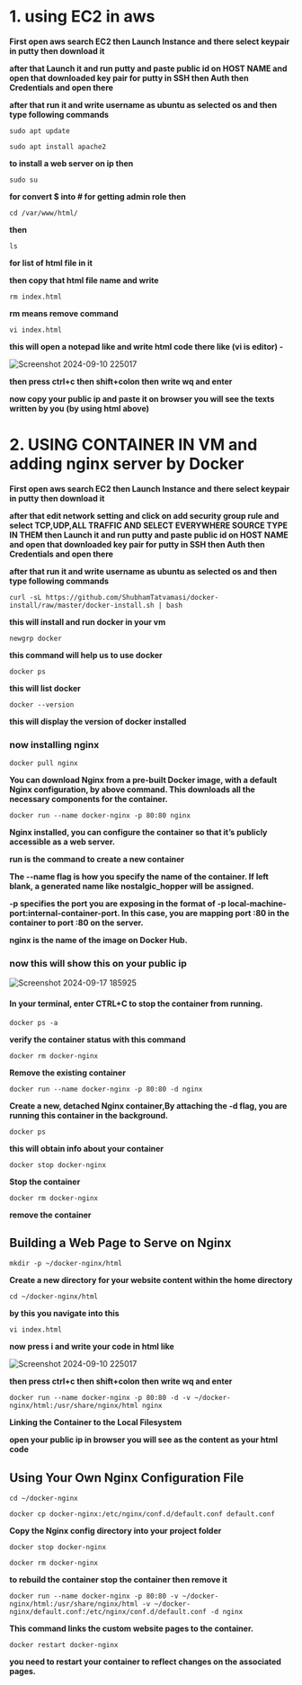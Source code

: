 # 1. using EC2 in aws

**First open aws search EC2 then Launch Instance and there select keypair in putty then download it**

**after that Launch it and run putty and paste public id on HOST NAME and open that downloaded key pair for putty in SSH then Auth then Credentials and open there**

**after that run it and write username as ubuntu as selected os and then type following commands**


```
sudo apt update
```

```
sudo apt install apache2
```
**to install a web server on ip then**

```
sudo su
```
 **for convert $ into # for getting admin role then**

```
cd /var/www/html/
```
   
   **then**

```
ls
```
  **for list of html file in it**

**then copy that html file name and write**
```
rm index.html
```
**rm means remove command**

```
vi index.html
```
 **this will open a notepad like and write html code there like (vi is editor) -**

![Screenshot 2024-09-10 225017](https://github.com/user-attachments/assets/ae2e7ceb-b9e6-4f82-a7ff-80b2bc47861c)




**then press ctrl+c then shift+colon then write wq and enter**

**now copy your public ip and paste it on browser you will see the texts written by you (by using html above)**


# 2. USING CONTAINER IN VM and adding nginx server by Docker

**First open aws search EC2 then Launch Instance and there select keypair in putty then download it**

**after that edit network setting and click on add security group rule and select TCP,UDP,ALL TRAFFIC AND SELECT EVERYWHERE SOURCE TYPE IN THEM then Launch it and run putty and paste public id on HOST NAME and open that downloaded key pair for putty in SSH then Auth then Credentials and open there**

**after that run it and write username as ubuntu as selected os and then type following commands**
```terminal
curl -sL https://github.com/ShubhamTatvamasi/docker-install/raw/master/docker-install.sh | bash
```
**this will install and run docker in your vm**

```terminal
newgrp docker
```
**this command will help us to use docker**

```terminal
docker ps
```
**this will list docker**

```terminal
docker --version
```
**this will display the version of docker installed**

### now installing nginx

```terminal
docker pull nginx
```
**You can download Nginx from a pre-built Docker image, with a default Nginx configuration, by above command.
This downloads all the necessary components for the container.**

```terminal
docker run --name docker-nginx -p 80:80 nginx
```
**Nginx installed, you can configure the container so that it’s publicly accessible as a web server.**

**run is the command to create a new container**

**The --name flag is how you specify the name of the container. If left blank, a generated name like nostalgic_hopper will be assigned.**

**-p specifies the port you are exposing in the format of -p local-machine-port:internal-container-port. In this case, you are mapping port :80 in the container to port :80 on the server.**

**nginx is the name of the image on Docker Hub.**


### now this will show this on your public ip
![Screenshot 2024-09-17 185925](https://github.com/user-attachments/assets/bb2255a5-8c0b-4d5b-81ee-a1c6a552f5da)



#### In your terminal, enter CTRL+C to stop the container from running.


```terminal
docker ps -a
```
**verify the container status with this command**

```terminal
docker rm docker-nginx
```
**Remove the existing  container**

```terminal
docker run --name docker-nginx -p 80:80 -d nginx
```
**Create a new, detached Nginx container,By attaching the -d flag, you are running this container in the background.**


```terminal
docker ps
```
**this will obtain info about your container**


```terminal
docker stop docker-nginx
```
**Stop the container**


```terminal
docker rm docker-nginx
```
**remove the container**


## Building a Web Page to Serve on Nginx


```terminal
mkdir -p ~/docker-nginx/html
```
**Create a new directory for your website content within the home directory**


```terminal
cd ~/docker-nginx/html
```
**by this you navigate into this**


```terminal
vi index.html
```
**now press i and write your code in html like**

![Screenshot 2024-09-10 225017](https://github.com/user-attachments/assets/ae2e7ceb-b9e6-4f82-a7ff-80b2bc47861c)

**then press ctrl+c then shift+colon then write wq and enter**


```terminal
docker run --name docker-nginx -p 80:80 -d -v ~/docker-nginx/html:/usr/share/nginx/html nginx
```
**Linking the Container to the Local Filesystem**

**open your public ip in browser you will see as the content as  your html code**


## Using Your Own Nginx Configuration File

```terminal
cd ~/docker-nginx
```

```terminal
docker cp docker-nginx:/etc/nginx/conf.d/default.conf default.conf
```
**Copy the Nginx config directory into your project folder**



```terminal
docker stop docker-nginx
```


```terminal
docker rm docker-nginx
```
**to rebuild the container stop the container then remove it**



```terminal
docker run --name docker-nginx -p 80:80 -v ~/docker-nginx/html:/usr/share/nginx/html -v ~/docker-nginx/default.conf:/etc/nginx/conf.d/default.conf -d nginx
```
**This command links the custom website pages to the container.**




```
docker restart docker-nginx
```
**you need to restart your container to reflect changes  on the associated pages.**









